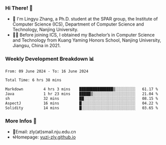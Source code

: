 ### Hi There! 👋 
- 🐳 I'm Lingyu Zhang, a Ph.D. student at the SPAR group, the Institute of Computer Science (ICS), Department of Computer Science and Technology, Nanjing University.
- 🧑‍🎓 Before joining ICS, I obtained my Bachelor’s in Computer Science and Technology from Kuang Yaming Honors School, Nanjing University, Jiangsu, China in 2021.

### Weekly Development Breakdown :bar_chart:

<!--START_SECTION:waka-->

```txt
From: 09 June 2024 - To: 16 June 2024

Total Time: 6 hrs 38 mins

Markdown         4 hrs 3 mins    ███████████████▒░░░░░░░░░   61.17 %
Java             1 hr 23 mins    █████▒░░░░░░░░░░░░░░░░░░░   21.04 %
sh               32 mins         ██░░░░░░░░░░░░░░░░░░░░░░░   08.15 %
AspectJ          16 mins         █░░░░░░░░░░░░░░░░░░░░░░░░   04.22 %
Solidity         14 mins         █░░░░░░░░░░░░░░░░░░░░░░░░   03.65 %
```

<!--END_SECTION:waka-->

<!--
### Github Contributions :octocat:

![](https://raw.githubusercontent.com/yuzi-zly/yuzi-zly/output/github-contribution-grid-snake.svg)              
-->

### More Infos 📖

- 📧Email: zly(at)smail.nju.edu.cn
- 🌀Homepage: [yuzi-zly.github.io](https://yuzi-zly.github.io/)
